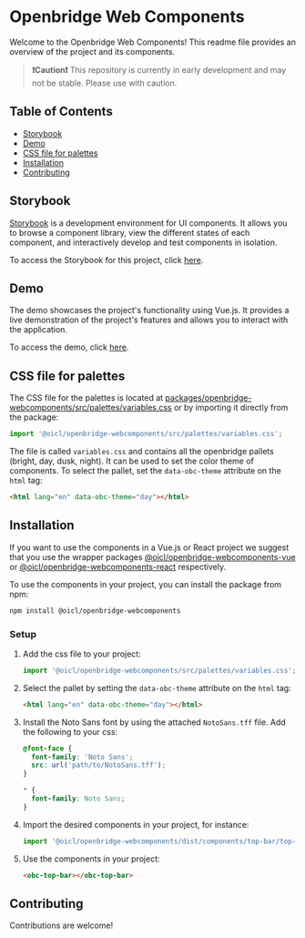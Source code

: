 # Openbridge Web Components

Welcome to the Openbridge Web Components! This readme file provides an overview of the project and its components.

> **❗Caution❗** This repository is currently in early development and may not be stable. Please use with caution.

## Table of Contents

- [Storybook](#storybook)
- [Demo](#demo)
- [CSS file for palettes](#css-file-for-palettes)
- [Installation](#installation)
- [Contributing](#contributing)

## Storybook

[Storybook](https://storybook.js.org/) is a development environment for UI components. It allows you to browse a component library, view the different states of each component, and interactively develop and test components in isolation.

To access the Storybook for this project, click [here](https://openbridge-storybook.web.app).

## Demo

The demo showcases the project's functionality using Vue.js. It provides a live demonstration of the project's features and allows you to interact with the application.

To access the demo, click [here](https://openbridge-demo.web.app/).

## CSS file for palettes

The CSS file for the palettes is located at [packages/openbridge-webcomponents/src/palettes/variables.css](packages/openbridge-webcomponents/src/palettes/variables.css) or by importing it directly from the package:

```javascript
import '@oicl/openbridge-webcomponents/src/palettes/variables.css';
```

The file is called `variables.css` and contains all the openbridge pallets (bright, day, dusk, night).
It can be used to set the color theme of components.
To select the pallet, set the `data-obc-theme` attribute on the `html` tag:

```html
<html lang="en" data-obc-theme="day"></html>
```

## Installation

If you want to use the components in a Vue.js or React project we suggest that you use the wrapper packages [@oicl/openbridge-webcomponents-vue](https://www.npmjs.com/package/@oicl/openbridge-webcomponents-vue) or [@oicl/openbridge-webcomponents-react](https://www.npmjs.com/package/@oicl/openbridge-webcomponents-react) respectively.

To use the components in your project, you can install the package from npm:

```bash
npm install @oicl/openbridge-webcomponents
```

### Setup

1. Add the css file to your project:
   ```javascript
   import '@oicl/openbridge-webcomponents/src/palettes/variables.css';
   ```
2. Select the pallet by setting the `data-obc-theme` attribute on the `html` tag:
   ```html
   <html lang="en" data-obc-theme="day"></html>
   ```
3. Install the Noto Sans font by using the attached `NotoSans.tff` file. Add the following to your css:

   ```css
   @font-face {
     font-family: 'Noto Sans';
     src: url('path/to/NotoSans.tff');
   }

   * {
     font-family: Noto Sans;
   }
   ```

4. Import the desired components in your project, for instance:

   ```javascript
   import '@oicl/openbridge-webcomponents/dist/components/top-bar/top-bar.js';
   ```

5. Use the components in your project:
   ```html
   <obc-top-bar></obc-top-bar>
   ```

## Contributing

Contributions are welcome!
